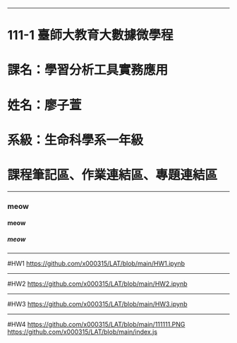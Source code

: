 ***
# 111-1 臺師大教育大數據微學程
# 課名：學習分析工具實務應用
# 姓名：廖子萱
# 系級：生命科學系一年級
# 課程筆記區、作業連結區、專題連結區
***
### meow
#### meow
##### meow
***
#HW1  https://github.com/x000315/LAT/blob/main/HW1.ipynb
***
#HW2  https://github.com/x000315/LAT/blob/main/HW2.ipynb
***
#HW3  https://github.com/x000315/LAT/blob/main/HW3.ipynb
***
#HW4  https://github.com/x000315/LAT/blob/main/111111.PNG https://github.com/x000315/LAT/blob/main/index.js
